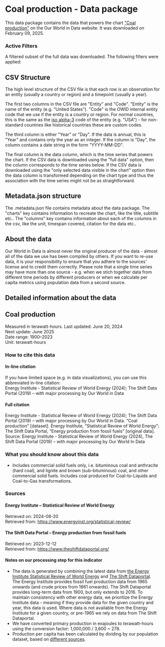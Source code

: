 # Coal production - Data package

This data package contains the data that powers the chart ["Coal production"](https://ourworldindata.org/grapher/coal-production-by-country?v=1&csvType=full&useColumnShortNames=false) on the Our World in Data website. It was downloaded on February 09, 2025.

### Active Filters

A filtered subset of the full data was downloaded. The following filters were applied:

## CSV Structure

The high level structure of the CSV file is that each row is an observation for an entity (usually a country or region) and a timepoint (usually a year).

The first two columns in the CSV file are "Entity" and "Code". "Entity" is the name of the entity (e.g. "United States"). "Code" is the OWID internal entity code that we use if the entity is a country or region. For normal countries, this is the same as the [iso alpha-3](https://en.wikipedia.org/wiki/ISO_3166-1_alpha-3) code of the entity (e.g. "USA") - for non-standard countries like historical countries these are custom codes.

The third column is either "Year" or "Day". If the data is annual, this is "Year" and contains only the year as an integer. If the column is "Day", the column contains a date string in the form "YYYY-MM-DD".

The final column is the data column, which is the time series that powers the chart. If the CSV data is downloaded using the "full data" option, then the column corresponds to the time series below. If the CSV data is downloaded using the "only selected data visible in the chart" option then the data column is transformed depending on the chart type and thus the association with the time series might not be as straightforward.

## Metadata.json structure

The .metadata.json file contains metadata about the data package. The "charts" key contains information to recreate the chart, like the title, subtitle etc.. The "columns" key contains information about each of the columns in the csv, like the unit, timespan covered, citation for the data etc..

## About the data

Our World in Data is almost never the original producer of the data - almost all of the data we use has been compiled by others. If you want to re-use data, it is your responsibility to ensure that you adhere to the sources' license and to credit them correctly. Please note that a single time series may have more than one source - e.g. when we stich together data from different time periods by different producers or when we calculate per capita metrics using population data from a second source.

## Detailed information about the data


## Coal production
Measured in terawatt-hours.
Last updated: June 20, 2024  
Next update: June 2025  
Date range: 1900–2023  
Unit: terawatt-hours  


### How to cite this data

#### In-line citation
If you have limited space (e.g. in data visualizations), you can use this abbreviated in-line citation:  
Energy Institute - Statistical Review of World Energy (2024); The Shift Data Portal (2019) – with major processing by Our World in Data

#### Full citation
Energy Institute - Statistical Review of World Energy (2024); The Shift Data Portal (2019) – with major processing by Our World in Data. “Coal production” [dataset]. Energy Institute, “Statistical Review of World Energy”; The Shift Data Portal, “Energy production from fossil fuels” [original data].
Source: Energy Institute - Statistical Review of World Energy (2024), The Shift Data Portal (2019) – with major processing by Our World In Data

### What you should know about this data
* Includes commercial solid fuels only, i.e. bituminous coal and anthracite (hard coal), and lignite and brown (sub-bituminous) coal, and other commercial solid fuels. Includes coal produced for Coal-to-Liquids and Coal-to-Gas transformations.

### Sources

#### Energy Institute – Statistical Review of World Energy
Retrieved on: 2024-06-20  
Retrieved from: https://www.energyinst.org/statistical-review/  

#### The Shift Data Portal – Energy production from fossil fuels
Retrieved on: 2023-12-12  
Retrieved from: https://www.theshiftdataportal.org/  

#### Notes on our processing step for this indicator
- The data is generated by combining the latest data from [the Energy Institute Statistical Review of World Energy](https://www.energyinst.org/statistical-review) and [The Shift Dataportal](https://www.theshiftdataportal.org/energy). The Energy Institute provides fossil fuel production data from 1965 onwards (and crude prices from 1861 onwards). The Shift Dataportal provides long-term data from 1900, but only extends to 2016. To maintain consistency with other energy data, we prioritize the Energy Institute data - meaning if they provide data for the given country and year, this data is used. Where data is not available from the Energy Institute for a given country, or pre-1965 we rely on data from The Shift Dataportal.
- We have converted primary production in exajoules to terawatt-hours using the conversion factor: 1,000,000 / 3,600 ~ 278.
- Production per capita has been calculated by dividing by our population dataset, based on [different sources](https://ourworldindata.org/population-sources).


    